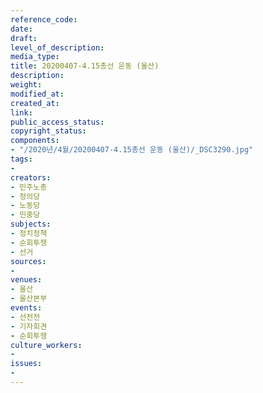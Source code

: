 ```yaml
---
reference_code: 
date: 
draft: 
level_of_description: 
media_type: 
title: 20200407-4.15총선 운동 (울산)
description: 
weight: 
modified_at: 
created_at: 
link: 
public_access_status: 
copyright_status: 
components:
- "/2020년/4월/20200407-4.15총선 운동 (울산)/_DSC3290.jpg"
tags:
- 
creators:
- 민주노총
- 정의당
- 노동당
- 민중당
subjects:
- 정치정책
- 순회투쟁
- 선거
sources:
- 
venues:
- 울산
- 울산본부
events:
- 선전전
- 기자회견
- 순회투쟁
culture_workers:
- 
issues:
- 
---
```

